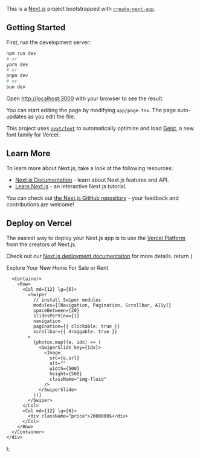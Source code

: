 This is a [Next.js](https://nextjs.org) project bootstrapped with [`create-next-app`](https://nextjs.org/docs/app/api-reference/cli/create-next-app).

## Getting Started

First, run the development server:

```bash
npm run dev
# or
yarn dev
# or
pnpm dev
# or
bun dev
```

Open [http://localhost:3000](http://localhost:3000) with your browser to see the result.

You can start editing the page by modifying `app/page.tsx`. The page auto-updates as you edit the file.

This project uses [`next/font`](https://nextjs.org/docs/app/building-your-application/optimizing/fonts) to automatically optimize and load [Geist](https://vercel.com/font), a new font family for Vercel.

## Learn More

To learn more about Next.js, take a look at the following resources:

- [Next.js Documentation](https://nextjs.org/docs) - learn about Next.js features and API.
- [Learn Next.js](https://nextjs.org/learn) - an interactive Next.js tutorial.

You can check out [the Next.js GitHub repository](https://github.com/vercel/next.js) - your feedback and contributions are welcome!

## Deploy on Vercel

The easiest way to deploy your Next.js app is to use the [Vercel Platform](https://vercel.com/new?utm_medium=default-template&filter=next.js&utm_source=create-next-app&utm_campaign=create-next-app-readme) from the creators of Next.js.

Check out our [Next.js deployment documentation](https://nextjs.org/docs/app/building-your-application/deploying) for more details.
return (
<div className="HouseDetails">
<div className="title">Explore Your New Home For Sale or Rent</div>

      <Container>
        <Row>
          <Col md={12} lg={6}>
            <Swiper
              // install Swiper modules
              modules={[Navigation, Pagination, Scrollbar, A11y]}
              spaceBetween={20}
              slidesPerView={1}
              navigation
              pagination={{ clickable: true }}
              scrollbar={{ draggable: true }}
            >
              {photos.map((e, idx) => (
                <SwiperSlide key={idx}>
                  <Image
                    src={e.url}
                    alt=""
                    width={500}
                    height={500}
                    className="img-fluid"
                  />
                </SwiperSlide>
              ))}
            </Swiper>
          </Col>
          <Col md={12} lg={6}>
            <div className="price">2000000$</div>
          </Col>
        </Row>
      </Container>
    </div>

);
